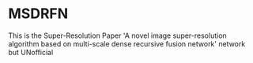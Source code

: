 # MSDRFN
This is the Super-Resolution Paper 'A novel image super-resolution algorithm based on multi-scale dense recursive fusion network'  network but UNofficial 
